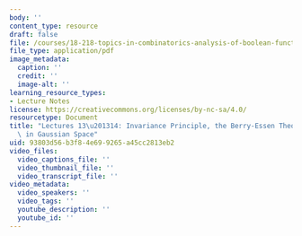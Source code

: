 ```yaml
---
body: ''
content_type: resource
draft: false
file: /courses/18-218-topics-in-combinatorics-analysis-of-boolean-functions-spring-2021/mit18_218s21_lec13-14.pdf
file_type: application/pdf
image_metadata:
  caption: ''
  credit: ''
  image-alt: ''
learning_resource_types:
- Lecture Notes
license: https://creativecommons.org/licenses/by-nc-sa/4.0/
resourcetype: Document
title: "Lectures 13\u201314: Invariance Principle, the Berry-Essen Theorem, and Hypercontractivity\
  \ in Gaussian Space"
uid: 93803d56-b3f8-4e69-9265-a45cc2813eb2
video_files:
  video_captions_file: ''
  video_thumbnail_file: ''
  video_transcript_file: ''
video_metadata:
  video_speakers: ''
  video_tags: ''
  youtube_description: ''
  youtube_id: ''
---
```

